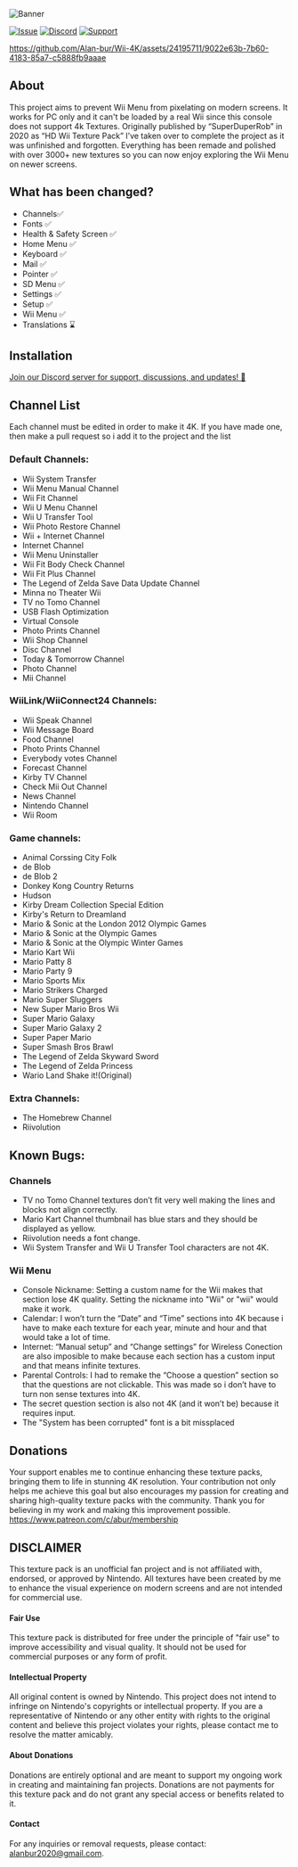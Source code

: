 ![Banner](https://github.com/user-attachments/assets/dd0e2c95-840f-426f-822a-259d200450ee)

[![Issue](https://github.com/user-attachments/assets/d03bf48d-bb9f-41e2-bd3a-4160f81f8774)](https://github.com/Alan-bur/WM4K/issues/new)
[![Discord](https://github.com/user-attachments/assets/69ab43d1-1a1e-4df9-97e0-7e65615aa113)](https://discord.gg/6sCNcn3FjV)
[![Support](https://github.com/user-attachments/assets/dc970883-2c87-45a5-9628-eef84168d424)](https://www.patreon.com/abur/membership?redirect=true)


https://github.com/Alan-bur/Wii-4K/assets/24195711/9022e63b-7b60-4183-85a7-c5888fb9aaae

## About
This project aims to prevent Wii Menu from pixelating on modern screens. It works for PC only and it can't be loaded by a real Wii since this console does not support 4k Textures. Originally published by “SuperDuperRob” in 2020 as “HD Wii Texture Pack” I’ve taken over to complete the project as it was unfinished and forgotten. Everything has been remade and polished with over 3000+ new textures so you can now enjoy exploring the Wii Menu on newer screens.

## What has been changed?
- Channels✅
- Fonts ✅
- Health & Safety Screen ✅
- Home Menu ✅
- Keyboard ✅
- Mail ✅
- Pointer ✅
- SD Menu ✅
- Settings ✅
- Setup ✅
- Wii Menu ✅
- Translations ⌛


## Installation
[Join our Discord server for support, discussions, and updates! 🚀](https://discord.gg/6sCNcn3FjV)

## Channel List
Each channel must be edited in order to make it 4K. If you have made one, then make a pull request so i add it to the project and the list<br>

### Default Channels:
- Wii System Transfer
- Wii Menu Manual Channel
- Wii Fit Channel
- Wii U Menu Channel
- Wii U Transfer Tool
- Wii Photo Restore Channel
- Wii + Internet Channel
- Internet Channel
- Wii Menu Uninstaller
- Wii Fit Body Check Channel
- Wii Fit Plus Channel
- The Legend of Zelda Save Data Update Channel
- Minna no Theater Wii
- TV no Tomo Channel
- USB Flash Optimization
- Virtual Console
- Photo Prints Channel
- Wii Shop Channel
- Disc Channel
- Today & Tomorrow Channel
- Photo Channel
- Mii Channel

### WiiLink/WiiConnect24 Channels:
- Wii Speak Channel
- Wii Message Board
- Food Channel
- Photo Prints Channel
- Everybody votes Channel
- Forecast Channel
- Kirby TV Channel
- Check Mii Out Channel
- News Channel
- Nintendo Channel
- Wii Room

### Game channels:
- Animal Corssing City Folk
- de Blob
- de Blob 2</li>
- Donkey Kong Country Returns
- Hudson
- Kirby Dream Collection Special Edition
- Kirby's Return to Dreamland
- Mario & Sonic at the London 2012 Olympic Games
- Mario & Sonic at the Olympic Games
- Mario & Sonic at the Olympic Winter Games
- Mario Kart Wii
- Mario Patty 8
- Mario Party 9
- Mario Sports Mix
- Mario Strikers Charged
- Mario Super Sluggers
- New Super Mario Bros Wii
- Super Mario Galaxy
- Super Mario Galaxy 2
- Super Paper Mario
- Super Smash Bros Brawl
- The Legend of Zelda Skyward Sword
- The Legend of Zelda Princess
- Wario Land Shake it!(Original)

### Extra Channels:
- The Homebrew Channel
- Riivolution

## Known Bugs:

### Channels
- TV no Tomo Channel textures don’t fit very well making the lines and blocks not align correctly.
- Mario Kart Channel thumbnail has blue stars and they should be displayed as yellow.
- Riivolution needs a font change.
- Wii System Transfer and Wii U Transfer Tool characters are not 4K.

### Wii Menu
- Console Nickname: Setting a custom name for the Wii makes that section lose 4K quality. Setting the nickname into "Wii" or "wii" would make it work.
- Calendar: I won’t turn the “Date” and “Time” sections into 4K because i have to make each texture for each year, minute and hour and that would take a lot of time.
- Internet: “Manual setup” and “Change settings” for Wireless Conection are also imposible to make because each section has a custom input and that means infinite textures.
- Parental Controls: I had to remake the “Choose a question” section so that the questions are not clickable. This was made so i don’t have to turn non sense textures into 4K.
- The secret question section is also not 4K (and it won’t be) because it requires input.
- The "System has been corrupted" font is a bit missplaced

## Donations
Your support enables me to continue enhancing these texture packs, bringing them to life in stunning 4K resolution. Your contribution not only helps me achieve this goal but also encourages my passion for creating and sharing high-quality texture packs with the community. Thank you for believing in my work and making this improvement possible.
https://www.patreon.com/c/abur/membership

## DISCLAIMER
This texture pack is an unofficial fan project and is not affiliated with, endorsed, or approved by Nintendo. All textures have been created by me to enhance the visual experience on modern screens and are not intended for commercial use.

#### Fair Use
This texture pack is distributed for free under the principle of "fair use" to improve accessibility and visual quality. It should not be used for commercial purposes or any form of profit.

#### Intellectual Property
All original content is owned by Nintendo. This project does not intend to infringe on Nintendo's copyrights or intellectual property. If you are a representative of Nintendo or any other entity with rights to the original content and believe this project violates your rights, please contact me to resolve the matter amicably.

#### About Donations
Donations are entirely optional and are meant to support my ongoing work in creating and maintaining fan projects. Donations are not payments for this texture pack and do not grant any special access or benefits related to it.

#### Contact
For any inquiries or removal requests, please contact: alanbur2020@gmail.com.


